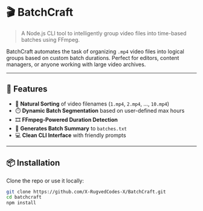 # 🎬 BatchCraft

> A Node.js CLI tool to intelligently group video files into time-based batches using FFmpeg.

BatchCraft automates the task of organizing `.mp4` video files into logical groups based on custom batch durations. Perfect for editors, content managers, or anyone working with large video archives.

---

## 🚀 Features

- 🧠 **Natural Sorting** of video filenames (`1.mp4`, `2.mp4`, ..., `10.mp4`)
- ⏱️ **Dynamic Batch Segmentation** based on user-defined max hours
- 🎞️ **FFmpeg-Powered Duration Detection**
- 📄 **Generates Batch Summary** to `batches.txt`
- 💻 **Clean CLI Interface** with friendly prompts

---

## 📦 Installation

Clone the repo or use it locally:

```bash
git clone https://github.com/X-RugvedCodes-X/BatchCraft.git
cd batchcraft
npm install
